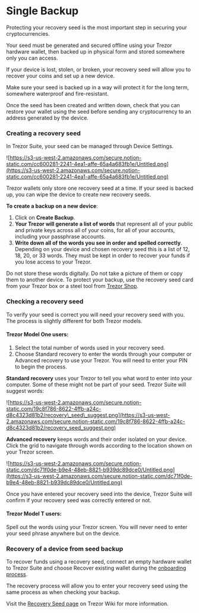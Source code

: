 # Single Backup

Protecting your recovery seed is the most important step in securing your cryptocurrencies.

Your seed must be generated and secured offline using your Trezor hardware wallet, then backed up in physical form and stored somewhere only you can access.

If your device is lost, stolen, or broken, your recovery seed will allow you to recover your coins and set up a new device.

Make sure your seed is backed up in a way will protect it for the long term, somewhere waterproof and fire-resistant.

Once the seed has been created and written down, check that you can restore your wallet using the seed before sending any cryptocurrency to an address generated by the device.

### Creating a recovery seed

In Trezor Suite, your seed can be managed through Device Settings.

![https://s3-us-west-2.amazonaws.com/secure.notion-static.com/cc600281-2241-4ea1-affe-65a4a683fb1e/Untitled.png](https://s3-us-west-2.amazonaws.com/secure.notion-static.com/cc600281-2241-4ea1-affe-65a4a683fb1e/Untitled.png)

Trezor wallets only store one recovery seed at a time. If your seed is backed up, you can wipe the device to create new recovery seeds.

**To create a backup on a new device**:

1. Click on **Create Backup**.
2. **Your Trezor will generate a list of words** that represent all of your public and private keys across all of your coins, for all of your accounts, including your passphrase accounts.
3. **Write down all of the words you see in order and spelled correctly**. Depending on your device and chosen recovery seed this is a list of 12, 18, 20, or 33 words. They must be kept in order to recover your funds if you lose access to your Trezor.

Do not store these words digitally. Do not take a picture of them or copy them to another device. To protect your backup, use the recovery seed card from your Trezor box or a steel tool from [Trezor Shop](https://shop.trezor.io/).

### Checking a recovery seed

To verify your seed is correct you will need your recovery seed with you. The process is slightly different for both Trezor models.

#### Trezor Model One users:

1. Select the total number of words used in your recovery seed.
2. Choose Standard recovery to enter the words through your computer or Advanced recovery to use your Trezor. You will need to enter your PIN to begin the process.

**Standard recovery** uses your Trezor to tell you what word to enter into your computer. Some of these might not be part of your seed. Trezor Suite will suggest words:

![https://s3-us-west-2.amazonaws.com/secure.notion-static.com/19c8f786-8622-4ffb-a24c-d8c4323d81b2/recovery\_seed\_suggest.png](https://s3-us-west-2.amazonaws.com/secure.notion-static.com/19c8f786-8622-4ffb-a24c-d8c4323d81b2/recovery_seed_suggest.png)

**Advanced recovery** keeps words and their order isolated on your device. Click the grid to navigate through words according to the location shown on your Trezor screen.

![https://s3-us-west-2.amazonaws.com/secure.notion-static.com/dc71f0de-b9e4-48eb-8821-b939dc89dce0/Untitled.png](https://s3-us-west-2.amazonaws.com/secure.notion-static.com/dc71f0de-b9e4-48eb-8821-b939dc89dce0/Untitled.png)

Once you have entered your recovery seed into the device, Trezor Suite will confirm if your recovery seed was correctly entered or not.

#### Trezor Model T users:

Spell out the words using your Trezor screen. You will never need to enter your seed phrase anywhere but on the device.

### Recovery of a device from seed backup

To recover funds using a recovery seed, connect an empty hardware wallet to Trezor Suite and choose Recover existing wallet during the [onboarding process](https://www.notion.so/Onboarding-2f138f9b72074f69b354941d96cb32c0).

The recovery process will allow you to enter your recovery seed using the same process as when checking your backup.

Visit the [Recovery Seed page](https://wiki.trezor.io/Recovery_seed) on Trezor Wiki for more information.

